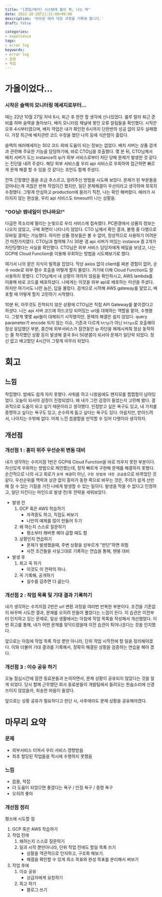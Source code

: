 ```yaml
---
title: "[경험/에러] 시스템에 불이 확, 나는 왁"
date: 2022-10-28T21:31:00+09:00
description: '아쉬운 에러 대응 과정을 기록해 봅니다.'
draft: false

categories:
- experience
tags:
- error log
keywords:
- error log
- 씁쓸
- 착잡
---
```


# 가을이었다...

### 시작은 슬랙의 모니터링 메세지로부터...
때는 22년 10월 27일 저녁 6시, 퇴근 후 한잔 할 생각에 신나있었다. 룰루 랄라 퇴근 준비를 하며 슬랙을 돌아보다, 배치  모니터링 채널에 쌓인 오류 알림들을 확인했다. 시작은 오후 4시부터였으며, 배치 작업은 내가 확인한 6시까지 단한번의 성공 없이 모두 실패했다. 가장 최근에 배치관련 코드 수정을 했던 나의 등에 식은땀이 흘렀다.

슬랙의 에러메세지는 502 코드 외에 도움이 되는 정보는 없었다. 배치 서버는 상품 검색과 관련해 주요한 기능을 담당하기에, 바로 CTO님을 호출했다. 몇 분 뒤, CTO님께서 배치 서버가 도는 instance의 ip가 외부 서비스로부터 차단 당해 문제가 발생한 것 같다는 진단을 내려 주셨다. 해당 외부 서비스를 우리 api 서비스로 우회하여 접근하면 빠르게 문제 해결 할 수 있을 것 같다는 조언도 함께 주셨다.

잔뜩 긴장했던 몸을 조금 추스르고, 알려주신 방법을 시도해 보았다. 문제가 된 부분들을 걷어내는게 귀찮은 반복 작업이긴 했지만, 일단 문제해결이 우선이라고 생각하며 묵묵히 수정했다. 그렇게 안심하고 production에 올리기 직전, 나는 확인 해버렸다. 에러가 사라지지 않는 현상을, 우리 api 서비스도 timeout이 나는 상황을.

### "OO님! 썸네일이 안나와요!"
다급한 목소리에 떨리는 눈빛으로 우리 서비스에 접속했다. PC환경에서 상품의 정보는 나오지 않았고, 구매 화면이 나타나지 않았다. CTO 님께서 확인 결과, 불행 중 다행으로 모바일 결제는 가능했다. 하지만 상품 정보들은 볼 수 없어, 정상적으로 사용하기 어려운 건 마찬가지였다. CTO님과 협력해 7시 30분 경 api 서버가 떠있는 instance 중 2개가 차단당했다는 사실을 확인했다. CTO님은 외부 서비스 담당자에게 메일을 보냈고, 나는 GCP에 Cloud Function을 이용해 우회하는 방법을 시도해보기로 했다.

여기서 나의 얕은 지식이 발목을 잡았다. 막상 axios 없이 client를 짜본 경험이 없어, 순수 node로 외부 함수 호출을 어떻게 할지 몰랐다. 거기에 더해 Cloud Function도 잘 사용하지 못했다. CTO님께서 내 상황이 여의치 않음을 확인하시고, AWS lambda를 이용해 바로 코드를 배포하셨다. 나에게는 이것을 외부 api로 배포하는 미션을 주셨다. 하지만 여기서도 나란 놈은, 답을 몰랐다. 검색으로 시작해 AWS gateway를 알았고, 배포할 때 어떻게 할지 고민하기 시작했다.

10분 뒤, 아무것도 진척되지 않은 상황에 CTO님은 직접 API Gateway를 붙이겠다고 하셨다. 나는 api 서버 코드에 하드코딩 되어있는 url을 대체하는 역할을 맡아, 수행했다. 그렇게 몇몇 api들이 대체되기 시작했지만, 문제의 해결은 쉽지 않았다. query parameter가 encode 되지 않는 이슈, 기존과 다르게 `http`가 아닌 `https`로 호출해야 정상 응답했던 부분, 중간에 외부서비스가 잠깐동안 ip 차단을 해제시켜줘 정상 동작하는 줄 착각했던 상황 등이 발생해 결국 9시 50분쯤이 되서야 문제가 일단락 되었다. 정신 없고 배고팠던 4시간이 그렇게 마무리 되었다.


# 회고

## 느낌
착잡했다. 밤에도 쉽게 자지 못했다. 샤워를 하고 나왔음에도 왠지모를 찝찝함이 남아있었다. 오늘이 되서야 감정이 진정되었다. 왜 내가 그런 감정이 들었는지 고민해 봤다. 결과적으로 도움이 되고 싶기 때문이라고 생각했다. 인정받고 싶은 욕구도 있고, 내 가치를 증명하고 싶다는 욕구도 있고, 순수하게 돕고 싶다는 욕구도 있다. 아쉽지만, 받아드려서, 나아지는 수밖에 없다. 어제 느낀 씁쓸함을 만끽할 수 있어 다행이라 생각하자.

## 개선점

### 개선점 1 : 흥미 위주 우선순위 변동 대비
내가 생각하는 수치지점 1번은 GCP에 Cloud Function을 바로 띄우지 못한 부분이다. 자신있게 우회하는 방법으로 제안했는데, 정작 빠르게 구현해 문제를 해결하지 못했다. 순간적으로 나의 사고 회로가 `문제 해결`이 아닌, `구현 방법에 대한 궁금증`으로 바뀌었던 것 같다. 우선순위를 맥락과 상관 없이 흥미가 동한 쪽으로 바꾸는 것은, 주의가 쉽게 산만해 질 수 있는 기질을 가진 나에게 발생할 수 있는 일이다. 발생을 막을 수 없다고 인정하고, 일단 지킨다는 마인드로 발생 전/후 전략을 세워보았다.

- 발생 전
    1. GCP 혹은 AWS 학습하기
        - 자격증도 하고, 직접도 써보기
        - 나만의 예제를 많이 만들어 두기
    1. 왜 하는지 스스로 질문하기
        - 평소부터 해버릇 해야 급할 때도 함
    1. 상황인지 연습하기
        - 문제가 발생했을때, 주변 상황을 섣부르게 "판단"하면 위험
        - 사전 조건들을 사실그대로 기록하는 연습을 통해, 멘붕 대비
- 발생 후
    1. 회고 꼭 하기
        - 이것도 이 전략의 하나.
    1. 꼭 기록해, 공개하기
        - 실수를 감추면 더 곪는다.

### 개선점 2 : 작업 목록 및 기대 결과 기록하기
내가 생각하는 수치지점 2번은 url 변환 과정을 여러번 반복한 부분이다. 조건을 기준없이 바꾸며 시도한 결과, 문제를 오히려 만들어 풀었다는 느낌이 든다. 이 습관은 이전부터 인지하고 있는 문제로, 일상 생활에서는 아침에 작업 목록을 작성해서 개선했었다. 이번 회고를 통해, 내가 어떤 문제를 맞닥드렸을때 이전 습관이 튀어나온다는 것을 인지했다.

 앞으로는 아침에 작업 목록 작성 뿐만 아니라, 단위 작업 시작전에 할 일을 정리해야겠다. 이와 더불어 기대 결과를 기록해서, 정확히 해결된 상황을 검증하는 연습을 해야 겠다.

### 개선점 3 : 이슈 공유 하기
오늘 점심시간에 잠깐 동료분들과 논의하면서, 문제 상황이 공유되지 않았다는 것을 알게 되었다. 당시 함께 근무했던 회사 동료분들이 개발팀에서 들려오는 한숨소리에 신경쓰이지 않았을까, 죄송한 마음이 들었다. 

앞으로는 상황 공유가 필요하다고 판단 시, 사후에라도 문제 상황을 공유해야겠다.


# 마무리 요약
### 문제
- 외부서비스 터져서 우리 서비스 영향받음
- 최초 할당된 작업들을 적시에 수행하지 못했음

### 느낌

- 씁쓸, 착잡
- 더 도움이 되었으면 좋겠다는 욕구 / 인정 욕구 / 증명 욕구
- 오히려 좋아


### 개선점 정리

평소에 시도할 점

1. GCP 혹은 AWS 학습하기
1. 작업 전에
    1. 왜하는지 스스로 질문하기
    1. 일과 시작 뿐만아니라, 단위 작업 전에도 할일 목록 쓰기
        - 상황을 객관적으로 인지하고, 구조화 해보기.
        - 해결을 확인할 수 있게 최소 목표와 완성 목표를 분리해서 써보기
1. 작업 후에
    1. 이슈 공유
        - 상급자에게 요청하기
    2. 회고 하기
        - 블로그 쓰기

